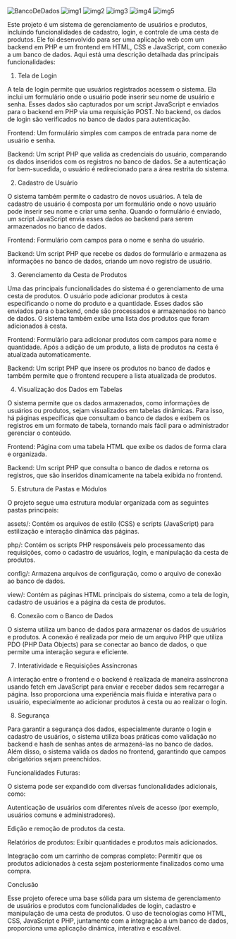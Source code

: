 ![BancoDeDados](https://github.com/user-attachments/assets/93fbd2e2-10ec-45ba-b488-53dfeac09e00)
![img1](https://github.com/user-attachments/assets/cc3f6354-98ea-4b9b-8286-4f168629cffc)
![img2](https://github.com/user-attachments/assets/40f7e220-3047-4ff5-b3d8-19ab32a5057d)
![img3](https://github.com/user-attachments/assets/c9fa6992-13c5-4d49-aee3-e5fd809e387a)
![img4](https://github.com/user-attachments/assets/e15ff11b-acb9-47dd-8342-119ac67fdae9)
![img5](https://github.com/user-attachments/assets/c59c6bd5-887f-4864-bedb-a5e58525581b)
 

Este projeto é um sistema de gerenciamento de usuários e produtos, incluindo funcionalidades de cadastro, login, e controle de uma cesta de produtos. Ele foi desenvolvido para ser uma aplicação web com um backend em PHP e um frontend em HTML, CSS e JavaScript, com conexão a um banco de dados. Aqui está uma descrição detalhada das principais funcionalidades:

1. Tela de Login

A tela de login permite que usuários registrados acessem o sistema. Ela inclui um formulário onde o usuário pode inserir seu nome de usuário e senha. Esses dados são capturados por um script JavaScript e enviados para o backend em PHP via uma requisição POST. No backend, os dados de login são verificados no banco de dados para autenticação.

Frontend: Um formulário simples com campos de entrada para nome de usuário e senha.

Backend: Um script PHP que valida as credenciais do usuário, comparando os dados inseridos com os registros no banco de dados. Se a autenticação for bem-sucedida, o usuário é redirecionado para a área restrita do sistema.


2. Cadastro de Usuário

O sistema também permite o cadastro de novos usuários. A tela de cadastro de usuário é composta por um formulário onde o novo usuário pode inserir seu nome e criar uma senha. Quando o formulário é enviado, um script JavaScript envia esses dados ao backend para serem armazenados no banco de dados.

Frontend: Formulário com campos para o nome e senha do usuário.

Backend: Um script PHP que recebe os dados do formulário e armazena as informações no banco de dados, criando um novo registro de usuário.


3. Gerenciamento da Cesta de Produtos

Uma das principais funcionalidades do sistema é o gerenciamento de uma cesta de produtos. O usuário pode adicionar produtos à cesta especificando o nome do produto e a quantidade. Esses dados são enviados para o backend, onde são processados e armazenados no banco de dados. O sistema também exibe uma lista dos produtos que foram adicionados à cesta.

Frontend: Formulário para adicionar produtos com campos para nome e quantidade. Após a adição de um produto, a lista de produtos na cesta é atualizada automaticamente.

Backend: Um script PHP que insere os produtos no banco de dados e também permite que o frontend recupere a lista atualizada de produtos.


4. Visualização dos Dados em Tabelas

O sistema permite que os dados armazenados, como informações de usuários ou produtos, sejam visualizados em tabelas dinâmicas. Para isso, há páginas específicas que consultam o banco de dados e exibem os registros em um formato de tabela, tornando mais fácil para o administrador gerenciar o conteúdo.

Frontend: Página com uma tabela HTML que exibe os dados de forma clara e organizada.

Backend: Um script PHP que consulta o banco de dados e retorna os registros, que são inseridos dinamicamente na tabela exibida no frontend.


5. Estrutura de Pastas e Módulos

O projeto segue uma estrutura modular organizada com as seguintes pastas principais:

assets/: Contém os arquivos de estilo (CSS) e scripts (JavaScript) para estilização e interação dinâmica das páginas.

php/: Contém os scripts PHP responsáveis pelo processamento das requisições, como o cadastro de usuários, login, e manipulação da cesta de produtos.

config/: Armazena arquivos de configuração, como o arquivo de conexão ao banco de dados.

view/: Contém as páginas HTML principais do sistema, como a tela de login, cadastro de usuários e a página da cesta de produtos.


6. Conexão com o Banco de Dados

O sistema utiliza um banco de dados para armazenar os dados de usuários e produtos. A conexão é realizada por meio de um arquivo PHP que utiliza PDO (PHP Data Objects) para se conectar ao banco de dados, o que permite uma interação segura e eficiente.

7. Interatividade e Requisições Assíncronas

A interação entre o frontend e o backend é realizada de maneira assíncrona usando fetch em JavaScript para enviar e receber dados sem recarregar a página. Isso proporciona uma experiência mais fluida e interativa para o usuário, especialmente ao adicionar produtos à cesta ou ao realizar o login.

8. Segurança

Para garantir a segurança dos dados, especialmente durante o login e cadastro de usuários, o sistema utiliza boas práticas como validação no backend e hash de senhas antes de armazená-las no banco de dados. Além disso, o sistema valida os dados no frontend, garantindo que campos obrigatórios sejam preenchidos.

Funcionalidades Futuras:

O sistema pode ser expandido com diversas funcionalidades adicionais, como:

Autenticação de usuários com diferentes níveis de acesso (por exemplo, usuários comuns e administradores).

Edição e remoção de produtos da cesta.

Relatórios de produtos: Exibir quantidades e produtos mais adicionados.

Integração com um carrinho de compras completo: Permitir que os produtos adicionados à cesta sejam posteriormente finalizados como uma compra.


Conclusão

Esse projeto oferece uma base sólida para um sistema de gerenciamento de usuários e produtos com funcionalidades de login, cadastro e manipulação de uma cesta de produtos. O uso de tecnologias como HTML, CSS, JavaScript e PHP, juntamente com a integração a um banco de dados, proporciona uma aplicação dinâmica, interativa e escalável.

